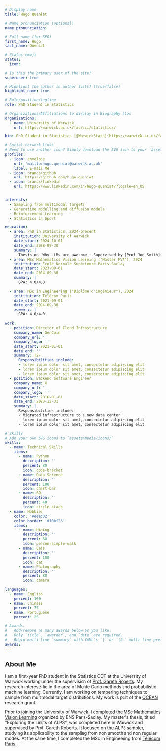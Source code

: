 ```yaml
---
# Display name
title: Hugo Queniat

# Name pronunciation (optional)
name_pronunciation:

# Full name (for SEO)
first_name: Hugo
last_name: Queniat

# Status emoji
status:
  icon:

# Is this the primary user of the site?
superuser: true

# Highlight the author in author lists? (true/false)
highlight_name: true

# Role/position/tagline
role: PhD Student in Statistics

# Organizations/Affiliations to display in Biography blox
organizations:
  - name: University of Warwick
    url: https://warwick.ac.uk/fac/sci/statistics/

bio: PhD Student in Statistics [@WarwickStats](https://warwick.ac.uk/fac/sci/statistics/)

# Social network links
# Need to use another icon? Simply download the SVG icon to your `assets/media/icons/` folder.
profiles:
  - icon: envelope
    url: 'mailto:hugo.queniat@warwick.ac.uk'
    label: E-mail Me
  - icon: brands/github
    url: https://github.com/hugo-queniat
  - icon: brands/linkedin
    url: https://www.linkedin.com/in/hugo-queniat/?locale=en_US


interests:
  - Sampling from multimodal targets
  - Generative modelling and diffusion models
  - Reinforcement Learning
  - Statistics in Sport

education:
  - area: PhD in Statistics, 2024-present
    institution: University of Warwick
    date_start: 2024-10-01
    date_end: 2028-09-30
    summary: |
      Thesis on _Why LLMs are awesome_. Supervised by [Prof Joe Smith](https://example.com). Presented papers at 5 IEEE conferences with the contributions being published in 2 Springer journals.
  - area: MSc Mathematics Vision Learning ("Master MVA"), 2024
    institution: École Normale Supérieure Paris-Saclay
    date_start: 2023-09-01
    date_end: 2024-09-30
    summary: |
      GPA: 4.0/4.0

  - area: MSc in Engineering ("Diplôme d'ingénieur"), 2024
    institution: Télécom Paris
    date_start: 2021-09-01
    date_end: 2024-09-30
    summary: |
      GPA: 4.0/4.0
      
work:
  - position: Director of Cloud Infrastructure
    company_name: GenCoin
    company_url: ''
    company_logo: ''
    date_start: 2021-01-01
    date_end: ''
    summary: |2-
      Responsibilities include:
      - lorem ipsum dolor sit amet, consectetur adipiscing elit
      - lorem ipsum dolor sit amet, consectetur adipiscing elit
      - lorem ipsum dolor sit amet, consectetur adipiscing elit
  - position: Backend Software Engineer
    company_name: X
    company_url: ''
    company_logo: ''
    date_start: 2016-01-01
    date_end: 2020-12-31
    summary: |
      Responsibilities include:
      - Migrated infrastructure to a new data center
      - lorem ipsum dolor sit amet, consectetur adipiscing elit
      - lorem ipsum dolor sit amet, consectetur adipiscing elit

# Skills
# Add your own SVG icons to `assets/media/icons/`
skills:
  - name: Technical Skills
    items:
      - name: Python
        description: ''
        percent: 80
        icon: code-bracket
      - name: Data Science
        description: ''
        percent: 100
        icon: chart-bar
      - name: SQL
        description: ''
        percent: 40
        icon: circle-stack
  - name: Hobbies
    color: '#eeac02'
    color_border: '#f0bf23'
    items:
      - name: Hiking
        description: ''
        percent: 60
        icon: person-simple-walk
      - name: Cats
        description: ''
        percent: 100
        icon: cat
      - name: Photography
        description: ''
        percent: 80
        icon: camera

languages:
  - name: English
    percent: 100
  - name: Chinese
    percent: 75
  - name: Portuguese
    percent: 25

# Awards.
#   Add/remove as many awards below as you like.
#   Only `title`, `awarder`, and `date` are required.
#   Begin multi-line `summary` with YAML's `|` or `|2-` multi-line prefix and indent 2 spaces below.
awards:
---
```


## About Me

I am a first-year PhD student in the Statistics CDT at the University of Warwick working under the supervision of [Prof. Gareth Roberts](https://warwick.ac.uk/fac/sci/statistics/staff/academic-research/roberts). My research interests lie in the area of Monte Carlo methods and probabilistic machine learning. Currently, I am working on tempering techniques to sample from multimodal target distributions. My work is part of the [OCEAN](https://oceanerc.com) research grant. 

Prior to joining the University of Warwick, I completed the MSc [Mathematics Vision Learning](https://www.master-mva.com) organized by ENS Paris-Saclay. My master's thesis, titled "Exploring the Limits of ALPS", was completed here in Warwick and supervised by Prof. Gareth Roberts. It focused on the ALPS sampler, studying its applicability to the sampling from non smooth and non regular modes. At the same time, I completed the MSc in Engineering from [Télécom Paris](https://www.telecom-paris.fr/en/engineering).
